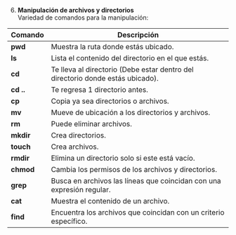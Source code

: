 6. **Manipulación de archivos y directorios**  
   Variedad de comandos para la manipulación:

| **Comando**   | **Descripción**                                                                                         |
|---------------|---------------------------------------------------------------------------------------------------------|
| **pwd**       | Muestra la ruta donde estás ubicado.                                                                     |
| **ls**        | Lista el contenido del directorio en el que estás.                                                      |
| **cd <directorio>** | Te lleva al directorio (Debe estar dentro del directorio donde estás ubicado).                      |
| **cd ..**     | Te regresa 1 directorio antes.                                                                           |
| **cp**        | Copia ya sea directorios o archivos.                                                                     |
| **mv**        | Mueve de ubicación a los directorios y archivos.                                                         |
| **rm**        | Puede eliminar archivos.                                                                                 |
| **mkdir**     | Crea directorios.                                                                                       |
| **touch**     | Crea archivos.                                                                                          |
| **rmdir**     | Elimina un directorio solo si este está vacío.                                                           |
| **chmod**     | Cambia los permisos de los archivos y directorios.                                                       |
| **grep**      | Busca en archivos las líneas que coincidan con una expresión regular.                                    |
| **cat**       | Muestra el contenido de un archivo.                                                                      |
| **find**      | Encuentra los archivos que coincidan con un criterio específico.                                          |
